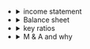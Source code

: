 -   <details>
    <summary>income statement</summary>
    
    -   main purpose - profitability
    -   operating revenue
    -   cost of goods sold (COGS)
    -   Operating profit (EBIT)
    -   Profit after tax (PAT)
    </details>

-   <details>
    <summary>Balance sheet</summary>

    -   owns and owes
    -   assets
    -   liabilities and equity
    </details>  
          
-   <details>
    <summary>key ratios</summary>

    -   <details>
        <summary>profitability</summary>

        -   net profit margin
        -   return on capital employed
        -   return on equity
        </details>
    -   <details>
        <summary>liquidity</summary>

        -   current ratio
        -   quick ratio
        -   cash ratio
        </details>
    -   <details>
        <summary>activity/turnover</summary>

        -   stock turnover ratio
        -   debtor turnover ratio
        -   creditor turnover ratio 
        </details>
    </details>    
-   <details>
    <summary>M & A and why</summary>

    </details>            
    
